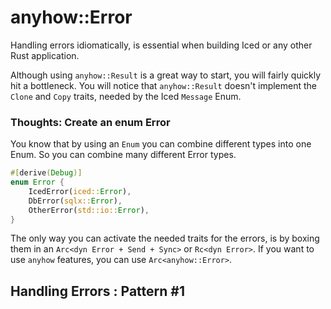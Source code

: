 # anyhow::Error

Handling errors idiomatically, is essential when building Iced or any other Rust application.

Although using `anyhow::Result` is a great way to start, you will fairly quickly hit a bottleneck.
You will notice that `anyhow::Result` doesn't implement the `Clone` and `Copy` traits,
needed by the Iced `Message` Enum.

### Thoughts: Create an enum Error

You know that by using an `Enum` you can combine different types into one Enum. So you can
combine many different Error types.

```rust
#[derive(Debug)]
enum Error {
    IcedError(iced::Error),
    DbError(sqlx::Error),
    OtherError(std::io::Error),
}
```

The only way you can activate the needed traits for the errors, is by boxing them in an
`Arc<dyn Error + Send + Sync>` or `Rc<dyn Error>`. If you want to use `anyhow` features,
you can use `Arc<anyhow::Error>`.

## Handling Errors : Pattern #1
